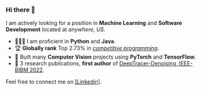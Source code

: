 ### Hi there 👋

I am actively looking for a position in **Machine Learning** and **Software Development** located at *anywhere, US*.

* 🧑🏻‍💻 I am proficient in **Python** and **Java**.
* 🏆 **Globally rank** Top $2.73$% in [*competitive programming*](https://leetcode.com/EXBORN/).
* 🤖 Built many **Computer Vision** projects using **PyTorch** and **TensorFlow**.
* 📖 3 research publications, **first author** of [DeepTracer-Denoising, IEEE-BIBM 2022](https://ieeexplore.ieee.org/document/9994879).

Feel free to connect me on [[Linkedin]](https://www.linkedin.com/in/haowen-guan/).
